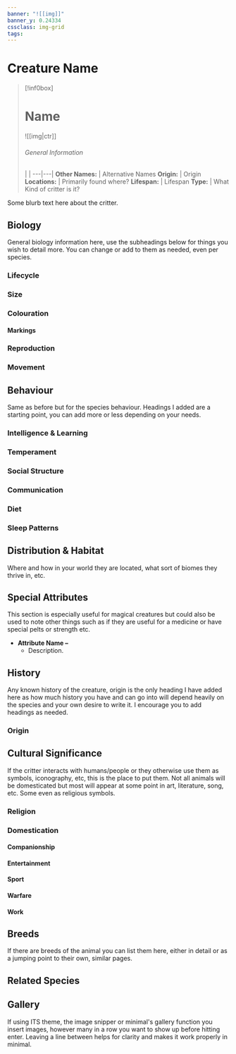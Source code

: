 ```yaml
---
banner: "![[img]]"
banner_y: 0.24334
cssclass: img-grid
tags: 
---
```


# Creature Name

> [!inf0box]
> # Name
> ![[img|ctr]]
> ###### General Information
>   |  |
> ---|---|
> **Other Names:** | Alternative Names
> **Origin:** | Origin
> **Locations:** |  Primarily found where?
> **Lifespan:** | Lifespan
> **Type:** | What Kind of critter is it?

Some blurb text here about the critter.



## Biology

General biology information here, use the subheadings below for things you wish to detail more. You can change or add to them as needed, even per species.

### Lifecycle

### Size

### Colouration
#### Markings

### Reproduction 

### Movement


## Behaviour

Same as before but for the species behaviour. Headings I added are a starting point, you can add more or less depending on your needs.

### Intelligence & Learning

### Temperament

### Social Structure

### Communication

### Diet

### Sleep Patterns


## Distribution & Habitat

Where and how in your world they are located, what sort of biomes they thrive in, etc.

## Special Attributes

This section is especially useful for magical creatures but could also be used to note other things such as if they are useful for a medicine or have special pelts or strength etc.

- **Attribute Name –**
	- Description. 


## History

Any known history of the creature, origin is the only heading I have added here as how much history you have and can go into will depend heavily on the species and your own desire to write it. I encourage you to add headings as needed.

### Origin


## Cultural Significance 

If the critter interacts with humans/people or they otherwise use them as symbols, iconography, etc, this is the place to put them. Not all animals will be domesticated but most will appear at some point in art, literature, song, etc. Some even as religious symbols. 

### Religion

### Domestication
#### Companionship
#### Entertainment
#### Sport
#### Warfare 
#### Work

## Breeds

If there are breeds of the animal you can list them here, either in detail or as a jumping point to their own, similar pages. 

## Related Species

## Gallery

If using ITS theme, the image snipper or minimal's gallery function you insert images, however many in a row you want to show up before hitting enter. Leaving a line between helps for clarity and makes it work properly in minimal. 
